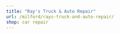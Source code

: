 ```yaml
---
title: "Ray's Truck & Auto Repair"
url: /milford/rays-truck-and-auto-repair/
shop: car repair
---
```


